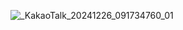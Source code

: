 ![_KakaoTalk_20241226_091734760_01](https://github.com/user-attachments/assets/8b7026d1-eb42-42b4-a55c-6dd9ac794723)
